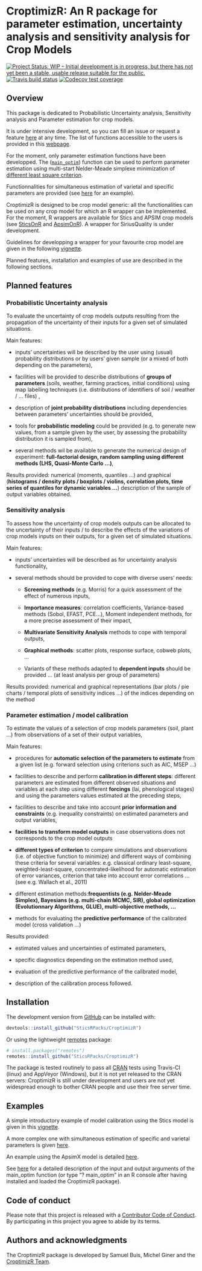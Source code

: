 
<!-- README.md is generated from README.Rmd. Please edit that file -->

# CroptimizR: An R package for parameter estimation, uncertainty analysis and sensitivity analysis for Crop Models

[![Project Status: WIP – Initial development is in progress, but there
has not yet been a stable, usable release suitable for the
public.](https://www.repostatus.org/badges/latest/wip.svg)](https://www.repostatus.org/#wip)
[![Travis build
status](https://travis-ci.org/SticsRPacks/CroptimizR.svg?branch=master)](https://travis-ci.org/SticsRPacks/CroptimizR)
[![Codecov test
coverage](https://codecov.io/gh/SticsRPacks/CroptimizR/branch/master/graph/badge.svg)](https://codecov.io/gh/SticsRPacks/CroptimizR?branch=master)

## Overview

This package is dedicated to Probabilistic Uncertainty analysis,
Sensitivity analysis and Parameter estimation for crop models.

It is under intensive development, so you can fill an issue or request a
feature [here](https://github.com/SticsRPacks/CroptimizR/issues) at any
time. The list of functions accessible to the users is provided in this
[webpage](https://sticsrpacks.github.io/CroptimizR/reference/index.html).

For the moment, only parameter estimation functions have been
developped. The
([`main_optim`](https://sticsrpacks.github.io/CroptimizR/reference/main_optim.html))
function can be used to perform parameter estimation using multi-start
Nelder-Meade simplexe minimization of [different least square
criterion](https://sticsrpacks.github.io/CroptimizR/reference/ls_criterion.html).

Functionnalities for simultaneous estimation of varietal and specific
parameters are provided (see
[here](https://SticsRPacks.github.io/CroptimizR/articles/Parameter_estimation_Specific_and_Varietal.html)
for an example).

CroptimizR is designed to be crop model generic: all the functionalities
can be used on any crop model for which an R wrapper can be implemented.
For the moment, R wrappers are available for Stics and APSIM crop models
(see [SticsOnR](https://github.com/SticsRPacks/SticsOnR) and
[ApsimOnR](https://github.com/hol430/ApsimOnR)). A wrapper for
SiriusQuality is under development.

Guidelines for developping a wrapper for your favourite crop model are
given in the following
[vignette](https://SticsRPacks.github.io/CroptimizR/articles/Designing_a_model_wrapper.html).

Planned features, installation and examples of use are described in the
following sections.

## Planned features

### Probabilistic Uncertainty analysis

To evaluate the uncertainty of crop models outputs resulting from the
propagation of the uncertainty of their inputs for a given set of
simulated situations.

Main features:

  - inputs’ uncertainties will be described by the user using (usual)
    probability distributions or by users’ given sample (or a mixed of
    both depending on the parameters),

  - facilities will be provided to describe distributions of **groups of
    parameters** (soils, weather, farming practices, initial conditions)
    using map labelling techniques (i.e. distributions of identifiers of
    soil / weather / … files) ,

  - description of **joint probability distributions** including
    dependencies between parameters’ uncertainties should be provided,

  - tools for **probabilistic modeling** could be provided (e.g. to
    generate new values, from a sample given by the user, by assessing
    the probability distribution it is sampled from),

  - several methods wil be available to generate the numerical design of
    experiment: **full-factorial design, random sampling using different
    methods (LHS, Quasi-Monte Carlo …)**,

Results provided: numerical (moments, quantiles …) and graphical
(**histograms / density plots / boxplots / violins, correlation plots,
time series of quantiles for dynamic variables …**) description of the
sample of output variables obtained.

### Sensitivity analysis

To assess how the uncertainty of crop models outputs can be allocated to
the uncertainty of their inputs / to describe the effects of the
variations of crop models inputs on their outputs, for a given set of
simulated situations.

Main features:

  - inputs’ uncertainties will be described as for uncertainty analysis
    functionality,

  - several methods should be provided to cope with diverse users’
    needs:
    
      - **Screening methods** (e.g. Morris) for a quick assessment of
        the effect of numerous inputs,
    
      - **Importance measures**: correlation coefficients,
        Variance-based methods (Sobol, EFAST, PCE…), Moment independent
        methods, for a more precise assessment of their impact,
    
      - **Multivariate Sensitivity Analysis** methods to cope with
        temporal outputs,
    
      - **Graphical methods**: scatter plots, response surface, cobweb
        plots, …
    
      - Variants of these methods adapted to **dependent inputs** should
        be provided … (at least analysis per group of parameters)

Results provided: numerical and graphical representations (bar plots /
pie charts / temporal plots of sensitivity indices …) of the indices
depending on the method

### Parameter estimation / model calibration

To estimate the values of a selection of crop models parameters (soil,
plant …) from observations of a set of their output variables,

Main features:

  - procedures for **automatic selection of the parameters to estimate**
    from a given list (e.g. forward selection using criterions such as
    AIC, MSEP …)

  - facilities to describe and perform **calibration in different
    steps**: different parameters are estimated from different observed
    situations and variables at each step using different **forcings**
    (lai, phenological stages) and using the parameters values estimated
    at the preceding steps,

  - facilities to describe and take into account **prior information and
    constraints** (e.g. inequality constraints) on estimated parameters
    and output variables,

  - **facilities to transform model outputs** in case observations does
    not corresponds to the crop model outputs

  - **different types of criterion** to compare simulations and
    observations (i.e. of objective function to minimize) and different
    ways of combining these criteria for several variables:
    e.g. classical ordinary least-square, weighted-least-square,
    concentrated-likelihood for automatic estimation of error variances,
    criterion that take into account error correlations … (see
    e.g. Wallach et al., 2011)

  - different estimation methods:**frequentists (e.g. Nelder-Meade
    Simplex), Bayesians (e.g. multi-chain MCMC, SIR), global
    optimization (Evolutionnary Algorithms, GLUE), multi-objective
    methods, …**

  - methods for evaluating the **predictive performance** of the
    calibrated model (cross validation …)

Results provided:

  - estimated values and uncertainties of estimated parameters,

  - specific diagnostics depending on the estimation method used,

  - evaluation of the predictive performance of the calibrated model,

  - description of the calibration process followed.

## Installation

The development version from [GitHub](https://github.com/) can be
installed with:

``` r
devtools::install_github("SticsRPacks/CroptimizR")
```

Or using the lightweight
[remotes](https://github.com/r-lib/remotes#readme) package:

``` r
# install.packages("remotes")
remotes::install_github("SticsRPacks/CroptimizR")
```

The package is tested routinely to pass all
[CRAN](https://CRAN.R-project.org) tests using Travis-CI (linux) and
AppVeyor (Windows), but it is not yet released to the CRAN servers:
CroptimizR is still under development and users are not yet widespread
enough to bother CRAN people and use their free server time.

## Examples

A simple introductory example of model calibration using the Stics model
is given in this
[vignette](https://SticsRPacks.github.io/CroptimizR/articles/Parameter_estimation_simple_case.html).

A more complex one with simultaneous estimation of specific and varietal
parameters is given
[here](https://SticsRPacks.github.io/CroptimizR/articles/Parameter_estimation_Specific_and_Varietal.html).

An example using the ApsimX model is detailed
[here](https://SticsRPacks.github.io/CroptimizR/articles/ApsimX_parameter_estimation_simple_case.html).

See
[here](https://sticsrpacks.github.io/CroptimizR/reference/main_optim.html)
for a detailed description of the input and output arguments of the
main\_optim function (or type “? main\_optim” in an R console after
having installed and loaded the CroptimizR package).

## Code of conduct

Please note that this project is released with a [Contributor Code of
Conduct](CODE_OF_CONDUCT.md). By participating in this project you agree
to abide by its terms.

## Authors and acknowledgments

The CroptimizR package is developed by Samuel Buis, Michel Giner and the
[CroptimizR Team](https://github.com/orgs/SticsRPacks/teams/CroptimizR).
